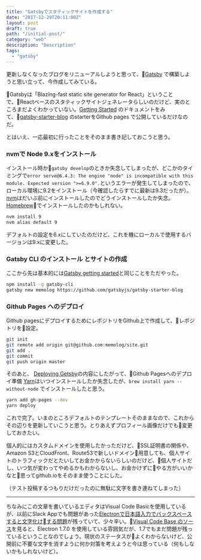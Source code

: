 ```yaml
---
title: "Gatsbyでスタティックサイトを作成する"
date: "2017-12-29T20:11:00Z"
layout: post
draft: true
path: "/initial-post/"
category: "web"
description: "Description"
tags:
  - "gatsby"
---
```


更新しなくなったブログをリニューアルしようと思って、[Gatsby](https://www.gatsbyjs.org) で構築しようと思い立って、今作成してみている。

Gatsbyは「Blazing-fast static site generator for React」ということで、Reactベースのスタティックサイトジェネレータらしいのだけど、実のところまだよくわかっていない。[Getting Started](https://www.gatsbyjs.org/docs/) のドキュメントをみて、[gatsby-starter-blog](https://github.com/gatsbyjs/gatsby-starter-blog) のstarterをGithub pages で公開しているだけなのだ。

とはいえ、一応最初に行ったことをそのまま書き記しておこうと思う。

### nvmで Node 9.xをインストール
インストール時か`gatsby develop`のときか失念してしまったが、どこかのタイミングで`error serve@6.4.3: The engine "node" is incompatible with this module. Expected version ">=6.9.0".`というエラーが発生してしまったので、ローカル環境に9.2をインストール（今確認したらすでに最新は9.3だったが）。[nvm](https://github.com/creationix/nvm)はだいぶ前にインストールしたのでどうインストールしたか失念。[Homebrew](https://brew.sh/)でインストールしたのかもしれない。

```bash
nvm install 9
nvm alias default 9
```

デフォルトの設定を6.xにしていたのだけど、これを機にローカルで使用するバージョンは9.xに変更した。

### Gatsby CLI のインストール とサイトの作成
ここから先は基本的には[Gatsby getting started](https://www.gatsbyjs.org/docs/)と同じことをただやった。

```bash
npm install -g gatsby-cli
gatsby new memolog https://github.com/gatsbyjs/gatsby-starter-blog
```

### Github Pages へのデプロイ
Github pagesにデプロイするためにレポジトリをGithub上で作成して、レポジトリを設定。

```bash
git init
git remote add origin git@github.com:memolog/site.git
git add .
git commit
git push origin master
```

そのあと、 [Deploying Getsby](https://www.gatsbyjs.org/docs/deploy-gatsby/#github-pages)の内容にしたがって、Github Pagesへのデプロイ準備
[Yarn](https://yarnpkg.com/docs/install)はいつインストールしたか失念したが、`brew install yarn --without-node` でインストールしたと思う。

```bash
yarn add gh-pages --dev
yarn deploy
```

これで完了。いまのところデフォルトのテンプレートそのままなので、これからその辺りを更新していこうと思う。とりあえずプロフィール画像だけでも変更しておきたい。

個人的にはカスタムドメインを使用したかっただけど、SSL証明書の関係や、Amazon S3とCloudFront、Route53で新しいドメイン用意しても、個人サイトのトラフィックだとたいしてお金かからないらしいのだけど、個人サイトだし、いつ気が変わってやめるかもわからないし、お金かけずにやる方がいいかなと思ってgithub.ioをそのまま使うことにした。

（テスト投稿するつもりだけだったのに無駄に文字を書き連ねてしまった）

----

ちなみにこの文章を書いているエディタはVisual Code Basicを使用しているが、以前にSlack Appでも問題があった[Electronで日本語入力でバックスペースすると文字化けする問題](https://github.com/electron/electron/issues/9173)が残っていて、少々辛い。[Visual Code Base のソース](https://github.com/Microsoft/vscode/blob/master/package.json)を見ると、Electron 1.7.0 を使用している雰囲気だが、1.7でもまだ問題が残っているということなのでしょう。現状のステータスがよくわからないけど、公開前に不要な文字を消すように何か対策を考えようと今は思っている（何もしないかもしれないけど）。

